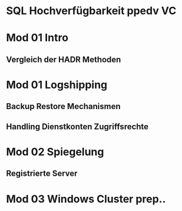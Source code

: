 # SQL Hochverfügbarkeit ppedv VC 


# Mod 01 Intro
## Vergleich der HADR Methoden

# Mod 01 Logshipping
## Backup Restore Mechanismen
## Handling Dienstkonten Zugriffsrechte

# Mod 02 Spiegelung
## Registrierte Server

# Mod 03 Windows Cluster prep..

